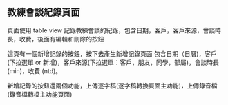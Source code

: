 
## 教練會談紀錄頁面

頁面使用 table view 記錄教練會談的紀錄，包含日期，客戶，客戶來源，會談時長，收費，後面有編輯和刪除的按鈕

這頁有一個新增記錄的按鈕，按下去產生新增記錄頁面 包含日期（日曆)，客戶(下拉選單 or 新增)，客戶來源(下拉選單：客戶，朋友，同學，部屬)，會談時長(min)，收費 (ntd)。

新增記錄的按鈕還兩個功能，上傳逐字稿(逐字稿轉換頁面主功能)，上傳錄音檔 (錄音檔轉檔主功能頁面)